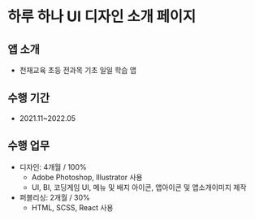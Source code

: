 # 하루 하나 UI 디자인 소개 페이지
## 앱 소개
+ 천재교육 초등 전과목 기초 일일 학습 앱

## 수행 기간
+ 2021.11~2022.05

## 수행 업무
+ 디자인: 4개월 / 100%
  + Adobe Photoshop, Illustrator 사용 
  + UI, BI, 코딩게임 UI, 메뉴 및 배지 아이콘, 앱아이콘 및 앱소개이미지 제작
+ 퍼블리싱: 2개월 / 30%
  + HTML, SCSS, React 사용   
